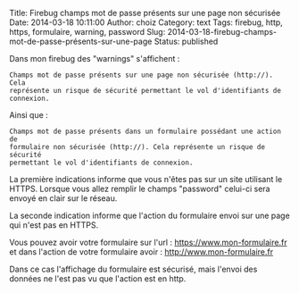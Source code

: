 Title: Firebug champs mot de passe présents sur une page non sécurisée
Date: 2014-03-18 10:11:00
Author: choiz
Category: text
Tags: firebug, http, https, formulaire, warning, password
Slug: 2014-03-18-firebug-champs-mot-de-passe-présents-sur-une-page
Status: published

Dans mon firebug des "warnings" s'affichent :

    Champs mot de passe présents sur une page non sécurisée (http://). Cela
    représente un risque de sécurité permettant le vol d'identifiants de
    connexion.

Ainsi que :

    Champs mot de passe présents dans un formulaire possédant une action de
    formulaire non sécurisée (http://). Cela représente un risque de sécurité
    permettant le vol d'identifiants de connexion.

La première indications informe que vous n'êtes pas sur un site
utilisant le HTTPS. Lorsque vous allez remplir le champs "password"
celui-ci sera envoyé en clair sur le réseau.

La seconde indication informe que l'action du formulaire envoi sur une
page qui n'est pas en HTTPS.

Vous pouvez avoir votre formulaire sur l'url :
<https://www.mon-formulaire.fr> et dans l'action de votre formulaire
avoir : <http://www.mon-formulaire.fr>

Dans ce cas l'affichage du formulaire est sécurisé, mais l'envoi des
données ne l'est pas vu que l'action est en http.
